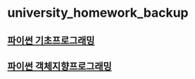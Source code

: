 # university_homework_backup
## [파이썬 기초프로그래밍](https://github.com/yurrrri/university_homework_backup/tree/main/python_basic_programming)
## [파이썬 객체지향프로그래밍](https://github.com/yurrrri/university_homework_backup/tree/main/python_oop_programming)

